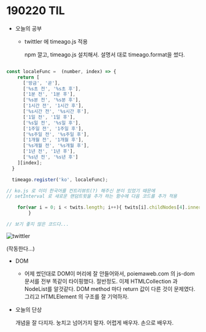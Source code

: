 # 190220 TIL

- 오늘의 공부

  - twittler 에 timeago.js 적용

    npm 깔고, timeago.js 설치해서. 설명서 대로 timeago.format을 썼다.

```javascript

const localeFunc =  (number, index) => {
    return [
      ['방금', '곧'],
      ['%s초 전', '%s초 후'],
      ['1분 전', '1분 후'],
      ['%s분 전', '%s분 후'],
      ['1시간 전', '1시간 후'],
      ['%s시간 전', '%s시간 후'],
      ['1일 전', '1일 후'],
      ['%s일 전', '%s일 후'],
      ['1주일 전', '1주일 후'],
      ['%s주일 전', '%s주일 후'],
      ['1개월 전', '1개월 후'],
      ['%s개월 전', '%s개월 후'],
      ['1년 전', '1년 후'],
      ['%s년 전', '%s년 후']
    ][index];
  }

  timeago.register('ko', localeFunc);

// ko.js 로 이미 한국어를 컨트리뷰트(?) 해주신 분이 있었기 때문에 
// setInterval 로 새로운 랜덤트윗을 추가 하는 함수에 다음 코드를 추가 적용

    for(var i = 0; i < twits.length; i++){ twits[i].childNodes[4].innerText = timeago.format(twits[i].childNodes[5].innerText, 'ko')
        }	

// 보기 좋지 않은 코드다... 
```

![twittler](C:\Users\user\Desktop\twittler.PNG)

(작동한다...)



- DOM

  - 어제 썼던대로 DOM이 머리에 잘 안들어와서, poiemaweb.com 의 js-dom 문서를 전부 똑같이 타이핑했다. 절반정도. 이제 HTMLCollection 과 NodeList를 알것같다. DOM method 마다 return 값이 다른 것이 문제였다. 그리고 HTMLElement 의 구조를 잘 기억하자.

    

    

- 오늘의 단상

  개념을 잘 다지자. 눙치고 넘어가지 말자. 어렵게 배우자. 손으로 배우자.